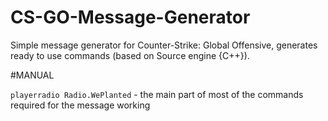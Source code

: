 # CS-GO-Message-Generator
Simple message generator for Counter-Strike: Global Offensive,  generates ready to use commands (based on Source engine {C++}).

#MANUAL

```playerradio Radio.WePlanted``` - the main part of most of the commands required for the message working
